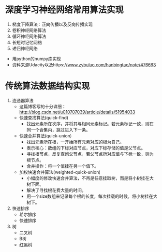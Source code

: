 # 深度学习神经网络常用算法实现

1. 梯度下降算法：正向传播以及反向传播实现
2. 卷积神经网络算法
3. 循环神经网络算法
4. 长短时记忆网络
5. 递归神经网络

* 用python的numpy库实现
* 资料来源Udacity以及https://www.zybuluo.com/hanbingtao/note/476663

# 传统算法数据结构实现
1. 连通器算法
    * 这篇博客写的十分详细：http://blog.csdn.net/u010707039/article/details/51954033
    * 快速查找算法(quick-find)
      - 找出元素所在次序，并将其与相同元素标记。若元素标记一致，则在同一个合集内，跳过进入下一条。
    * 快速合并算法(quick-union)
      - 找出元素所在根，一开始所有元素对应的根为自己。
      - 表示核心：数组的下标对应节点，对应下标存储的值是父节点。
      - 寻找根节点，反复查询父节点，若父节点所对应值与下标一致，则为根节点。
      - 合并操作：将一个值挂在另一个值下。
    * 加权快速合并算法(weighted-quick-union)
      - 小幅度的修改快速合并算法，不再是任意挂取树，而是将小树挂在大树下面。
      - 解决了寻找根花费大量的时间。
      - 用一个size数组来记录每个根的长度，每次挂载的时候，将小树挂在大树下。
2. 快速排序
    * 希尔排序
    * 快速排序
3. 树
    * 二叉树
    * B树
    * 红黑树


